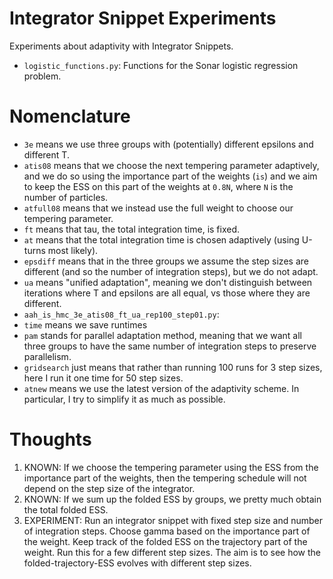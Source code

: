 # Integrator Snippet Experiments
Experiments about adaptivity with Integrator Snippets.

- `logistic_functions.py`: Functions for the Sonar logistic regression problem.

# Nomenclature

- `3e` means we use three groups with (potentially) different epsilons and different T.
- `atis08` means that we choose the next tempering parameter adaptively, and we do so using the importance part of the weights (`is`) and we aim to keep the ESS on this part of the weights at `0.8N`, where `N` is the number of particles.
- `atfull08` means that we instead use the full weight to choose our tempering parameter.
- `ft` means that tau, the total integration time, is fixed. 
- `at` means that the total integration time is chosen adaptively (using U-turns most likely).
- `epsdiff` means that in the three groups we assume the step sizes are different (and so the number of integration steps), but we do not adapt.
- `ua` means "unified adaptation", meaning we don't distinguish between iterations where T and epsilons are all equal, vs those where they are different.
- `aah_is_hmc_3e_atis08_ft_ua_rep100_step01.py`:
- `time` means we save runtimes
- `pam` stands for parallel adaptation method, meaning that we want all three groups to have the same number of integration steps to preserve parallelism.
- `gridsearch` just means that rather than running 100 runs for 3 step sizes, here I run it one time for 50 step sizes.
- `atnew` means we use the latest version of the adaptivity scheme. In particular, I try to simplify it as much as possible.

# Thoughts

1. KNOWN: If we choose the tempering parameter using the ESS from the importance part of the weights, then the tempering schedule will not depend on the step size of the integrator.
2. KNOWN: If we sum up the folded ESS by groups, we pretty much obtain the total folded ESS.
3. EXPERIMENT: Run an integrator snippet with fixed step size and number of integration steps. Choose gamma based on the importance part of the weight. Keep track of the folded ESS on the trajectory part of the weight. Run this for a few different step sizes. The aim is to see how the folded-trajectory-ESS evolves with different step sizes.
